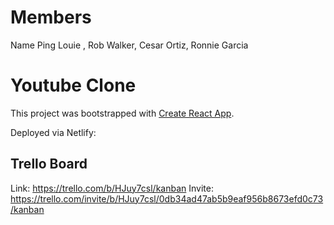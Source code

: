 # Members

Name Ping Louie , Rob Walker, Cesar Ortiz, Ronnie Garcia

# Youtube Clone

This project was bootstrapped with [Create React App](https://github.com/facebook/create-react-app).

Deployed via Netlify: 

## Trello Board

Link: https://trello.com/b/HJuy7csl/kanban
Invite: https://trello.com/invite/b/HJuy7csl/0db34ad47ab5b9eaf956b8673efd0c73/kanban